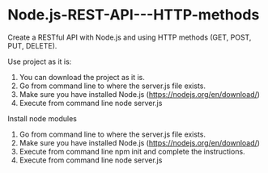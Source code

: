 # Node.js-REST-API---HTTP-methods
Create a RESTful API with Node.js and using HTTP methods (GET, POST, PUT, DELETE).

Use project as it is:
1. You can download the project as it is.
2. Go from command line to where the server.js file exists.
3. Make sure you have installed Node.js (https://nodejs.org/en/download/)
4. Execute from command line node server.js

Install node modules
1. Go from command line to where the server.js file exists.
2. Make sure you have installed Node.js (https://nodejs.org/en/download/)
3. Execute from command line npm init and complete the instructions.
4. Execute from command line node server.js
